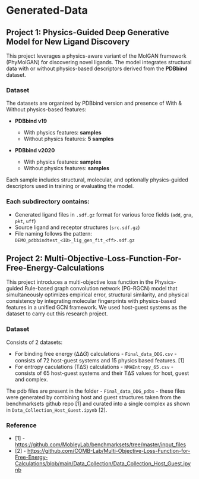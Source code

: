 # Generated-Data

## Project 1: Physics-Guided Deep Generative Model for New Ligand Discovery

This project leverages a physics-aware variant of the MolGAN framework (PhyMolGAN) for discovering novel ligands. The model integrates structural data with or without physics-based descriptors derived from the **PDBbind** dataset.

### Dataset

The datasets are organized by PDBbind version and presence of With & Without physics-based features:

- **PDBbind v19**
  - With physics features: **samples**
  - Without physics features: **5 samples**

- **PDBbind v2020**
  - With physics features: **samples**
  - Without physics features: **samples**

Each sample includes structural, molecular, and optionally physics-guided descriptors used in training or evaluating the model.

### Each subdirectory contains:
  - Generated ligand files in `.sdf.gz` format for various force fields (`add`, `gna`, `pkt`, `uff`)
  - Source ligand and receptor structures (`src.sdf.gz`)
  - File naming follows the pattern:  
    `DEMO_pdbbindtest_<ID>_lig_gen_fit_<ff>.sdf.gz`

## Project 2: Multi-Objective-Loss-Function-For-Free-Energy-Calculations

This project introduces a multi-objective loss function in the Physics- guided Rule-based graph convolution network (PG-RGCN) model that simultaneously optimizes empirical error, structural similarity, and physical consistency by integrating molecular fingerprints with physics-based features in a unified GCN framework. We used host-guest systems as the dataset to carry out this research project.

### Dataset 

Consists of 2 datasets: 
 - For binding free energy (ΔΔ𝐺) calculations - `Final_data_DDG.csv` - consists of 72 host-guest systems and 15 physics based features. [1]
 - For entropy caculations (TΔS) calculations - `NMAEntropy_65.csv` - consists of 65 host-guest systems and their TΔS values for host, guest and complex.

The pdb files are present in the folder - `Final_data_DDG_pdbs` - these files were generated by combining host and guest structures taken from the benchmarksets github repo [1] and curated into a single complex as shown in `Data_Collection_Host_Guest.ipynb` [2].

### Reference
- [1] - https://github.com/MobleyLab/benchmarksets/tree/master/input_files
- [2] - https://github.com/COMB-Lab/Multi-Objective-Loss-Function-for-Free-Energy-Calculations/blob/main/Data_Collection/Data_Collection_Host_Guest.ipynb 

